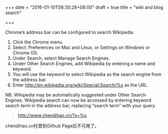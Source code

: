 +++
date = "2016-01-10T08:35:28+08:00"
draft = true
title = "wiki and blog search"

+++



Chrome’s address bar can be configured to search Wikipedia.

1. Click the Chrome menu.
2. Select: Preferences on Mac and Linux, or Settings on Windows or Chrome OS.
3. Under Search, select Manage Search Engines.
4. Under Other Search Engines, add Wikipedia by entering a name and keyword.
5. You will use the keyword to select Wikipedia as the search engine from the address bar.
6. Enter http://en.wikipedia.org/wiki/Special:Search/%s as the URL.

NB. Wikipedia may be automatically suggested under Other Search Engines.
Wikipedia search can now be accessed by entering keyword search term in the address bar, replacing “search term” with your query.

> http://www.chendihao.cn/?s=%s

chendihao.cn托管到Github Page后不可用了。